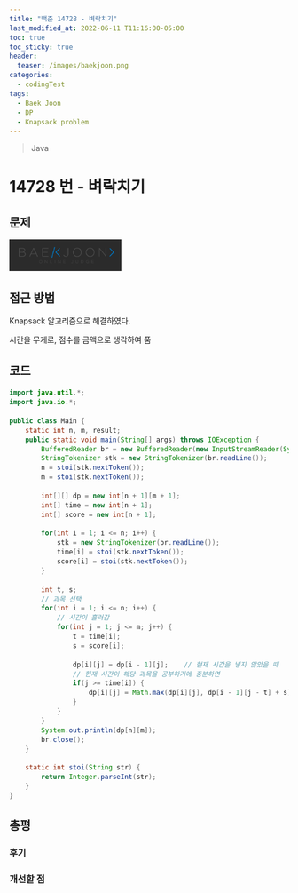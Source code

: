 ```yaml
---
title: "백준 14728 - 벼락치기"
last_modified_at: 2022-06-11 T11:16:00-05:00
toc: true
toc_sticky: true
header:
  teaser: /images/baekjoon.png
categories:
  - codingTest
tags:
  - Baek Joon
  - DP
  - Knapsack problem
---
```


> Java

# 14728 번 - 벼락치기

## 문제

[<img src="/images/baekjoon.png" width="40%" height="40%">](https://www.acmicpc.net/problem/14728)

## 접근 방법

Knapsack 알고리즘으로 해결하였다.

시간을 무게로, 점수를 금액으로 생각하여 품

## 코드

```java
import java.util.*;
import java.io.*;

public class Main {
	static int n, m, result;
	public static void main(String[] args) throws IOException {
		BufferedReader br = new BufferedReader(new InputStreamReader(System.in));
    	StringTokenizer stk = new StringTokenizer(br.readLine());
    	n = stoi(stk.nextToken());
    	m = stoi(stk.nextToken());

    	int[][] dp = new int[n + 1][m + 1];
    	int[] time = new int[n + 1];
    	int[] score = new int[n + 1];

    	for(int i = 1; i <= n; i++) {
    		stk = new StringTokenizer(br.readLine());
    		time[i] = stoi(stk.nextToken());
    		score[i] = stoi(stk.nextToken());
    	}

    	int t, s;
    	// 과목 선택
    	for(int i = 1; i <= n; i++) {
    		// 시간이 흘러감
    		for(int j = 1; j <= m; j++) {
    			t = time[i];
    			s = score[i];

    			dp[i][j] = dp[i - 1][j];	// 현재 시간을 넣지 않았을 때
    			// 현재 시간이 해당 과목을 공부하기에 충분하면
    			if(j >= time[i]) {
    				dp[i][j] = Math.max(dp[i][j], dp[i - 1][j - t] + s);
    			}
    		}
    	}
    	System.out.println(dp[n][m]);
    	br.close();
	}

	static int stoi(String str) {
    	return Integer.parseInt(str);
    }
}
```

## 총평

### 후기

### 개선할 점
